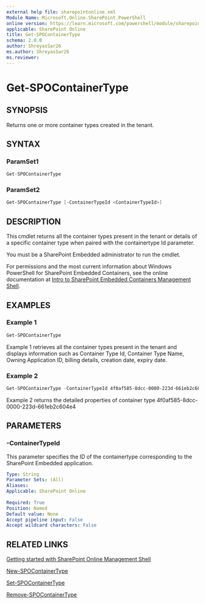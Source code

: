 ```yaml
---
external help file: sharepointonline.xml
Module Name: Microsoft.Online.SharePoint.PowerShell
online version: https://learn.microsoft.com/powershell/module/sharepoint-online/get-spocontainertype
applicable: SharePoint Online
title: Get-SPOContainerType
schema: 2.0.0
author: ShreyasSar26
ms.author: ShreyasSar26
ms.reviewer:
---
```


# Get-SPOContainerType

## SYNOPSIS

Returns one or more container types created in the tenant. 

## SYNTAX

### ParamSet1

```powershell
Get-SPOContainerType 
```
### ParamSet2
```powershell
Get-SPOContainerType [-ContainerTypeId <ContainerTypeId>] 
```

## DESCRIPTION

This cmdlet returns all the container types present in the tenant or details of a specific container type when paired with the containertype Id parameter. 

You must be a SharePoint Embedded administrator to run the cmdlet.

For permissions and the most current information about Windows PowerShell for SharePoint Embedded Containers, see the online documentation at [Intro to SharePoint Embedded Containers Management Shell](/powershell/sharepoint/sharepoint-online/introduction-sharepoint-online-management-shell?view=sharepoint-ps).

## EXAMPLES

### Example 1

```powershell
Get-SPOContainerType 
```

Example 1 retrieves all the container types present in the tenant and displays information such as Container Type Id, Container Type Name, Owning Application ID, billing details, creation date, expiry date.

### Example 2

```powershell
Get-SPOContainerType -ContainerTypeId 4f0af585-8dcc-0000-223d-661eb2c604e4 
```
Example 2 returns the detailed properties of container type 4f0af585-8dcc-0000-223d-661eb2c604e4 

## PARAMETERS

### -ContainerTypeId
 
This parameter specifies the ID of the containertype corresponding to the SharePoint Embedded application.
```yaml
Type: String
Parameter Sets: (All)
Aliases:
Applicable: SharePoint Online
 
Required: True
Position: Named
Default value: None
Accept pipeline input: False
Accept wildcard characters: False
```
## RELATED LINKS

[Getting started with SharePoint Online Management Shell](/powershell/sharepoint/sharepoint-online/connect-sharepoint-online)

[New-SPOContainerType](sharepoint/sharepoint-ps/sharepoint-online/New-SPOContainerType.md)

[Set-SPOContainerType](sharepoint/sharepoint-ps/sharepoint-online/Set-SPOContainerType.md)

[Remove-SPOContainerType](sharepoint/sharepoint-ps/sharepoint-online/Remove-SPOContainerType.md)
